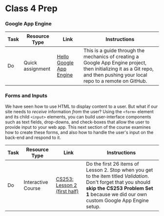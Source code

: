 # Class 4 Prep

### Google App Engine

Task | Resource Type | Link | Instructions
|----|---------------|------|-------------|
Do | Quick assignment | [Hello Google App Engine][hello-gae] | This is a guide through the mechanics of creating a Google App Engine project, then initializing it as a Git repo, and then pushing your local repo to a remote on GitHub.

### Forms and Inputs

We have seen how to use HTML to display content to a user. But what if our site needs to *receive* information *from* the user? Using the `<form>` element and its child `<input>` elements, you can build user-interface components such as text fields, drop-downs, and check-boxes that allow the user to provide input to your web app. This next section of the course examines how to create these forms, and also how to handle the user's input on the back-end and respond to it.

Task | Resource Type | Link | Instructions
|----|---------------|------|-------------|
Do | Interactive Course | [CS253: Lesson 2 (first half)][lesson-2] | Do the first 26 items of Lesson 2. Stop when you get to the item titled *Validation*. <br> Don't forget that you should **skip the CS253 Problem Set 1** because we did our own custom Google App Engine setup.


[hello-gae]: ../../assignments/hello-google-app-engine
[lesson-2]: https://classroom.udacity.com/courses/cs253/lessons/48736183/concepts/3150565890923#
